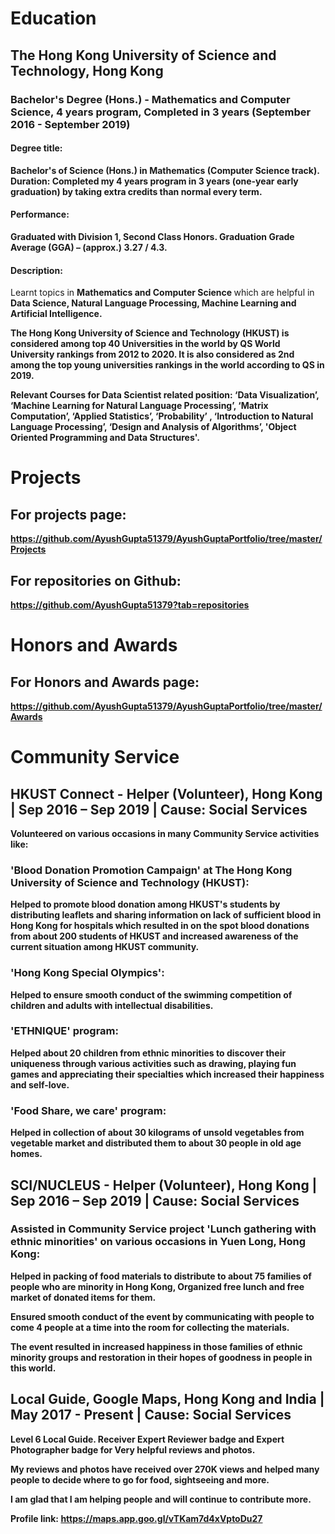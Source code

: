 # Education

## The Hong Kong University of Science and Technology, Hong Kong
### Bachelor's Degree (Hons.) - Mathematics and Computer Science, 4 years program, Completed in 3 years (September 2016 - September 2019)

#### Degree title:
<b> Bachelor's of Science (Hons.) in Mathematics (Computer Science track). </b>
<b> Duration: Completed my 4 years program in 3 years (one-year early graduation) by taking extra credits than normal every term. </b>

#### Performance:
<b> Graduated with Division 1, Second Class Honors. Graduation Grade Average (GGA) – (approx.) 3.27 / 4.3. </b>

#### Description: 
Learnt topics in <b> Mathematics and Computer Science </b> which are helpful in <b>Data Science, Natural Language Processing, Machine Learning and Artificial Intelligence. <b>

<b> The Hong Kong University of Science and Technology (HKUST) </b> is considered <b> among top 40 Universities in the world by QS World University rankings </b> from 2012 to 2020. It is also considered as <b> 2nd among the top young universities rankings in the world according to QS </b> in 2019.

<b> Relevant Courses for Data Scientist related position: ‘Data Visualization’, ‘Machine Learning for Natural Language Processing’, ‘Matrix Computation’, ‘Applied Statistics’, ‘Probability’ , ‘Introduction to Natural Language Processing’, ‘Design and Analysis of Algorithms’, 'Object Oriented Programming and Data Structures'. </b>

# Projects

## For projects page: 
https://github.com/AyushGupta51379/AyushGuptaPortfolio/tree/master/Projects 

## For repositories on Github:
https://github.com/AyushGupta51379?tab=repositories 


# Honors and Awards

## For Honors and Awards page: 
https://github.com/AyushGupta51379/AyushGuptaPortfolio/tree/master/Awards 

# Community Service

## HKUST Connect - Helper (Volunteer), Hong Kong | Sep 2016 – Sep 2019 | Cause: Social Services

Volunteered on various occasions in many Community Service activities like:

### 'Blood Donation Promotion Campaign' at The Hong Kong University of Science and Technology (HKUST): 
Helped to promote blood donation among HKUST's students by distributing leaflets and sharing information on lack of sufficient blood in Hong Kong for hospitals which resulted in on the spot blood donations from about 200 students of HKUST and increased awareness of the current situation among HKUST community.

### 'Hong Kong Special Olympics': 
Helped to ensure smooth conduct of the swimming competition of children and adults with intellectual disabilities.

### 'ETHNIQUE' program: 
Helped about 20 children from ethnic minorities to discover their uniqueness through various activities such as drawing, playing fun games and appreciating their specialties which increased their happiness and self-love.

### 'Food Share, we care' program: 
Helped in collection of about 30 kilograms of unsold vegetables from vegetable market and distributed them to about 30 people in old age homes.

## SCI/NUCLEUS - Helper (Volunteer), Hong Kong | Sep 2016 – Sep 2019 | Cause: Social Services

### Assisted in Community Service project 'Lunch gathering with ethnic minorities' on various occasions in Yuen Long, Hong Kong:

Helped in packing of food materials to distribute to about 75 families of people who are minority in Hong Kong,
Organized free lunch and free market of donated items for them.

Ensured smooth conduct of the event by communicating with people to come 4 people at a time into the room for collecting the materials.

<b> The event resulted in increased happiness in those families of ethnic minority groups and restoration in their hopes of goodness in people in this world. </b>

## Local Guide, Google Maps, Hong Kong and India | May 2017 - Present | Cause: Social Services

Level 6 Local Guide. Receiver Expert Reviewer badge and Expert Photographer badge for Very helpful reviews and photos.

My reviews and photos have received over 270K views and helped many people to decide where to go for food, sightseeing and more.

<b> I am glad that I am helping people and will continue to contribute more. </b>

<b> Profile link: </b>
https://maps.app.goo.gl/vTKam7d4xVptoDu27


